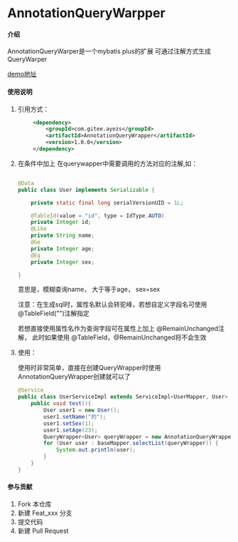 # AnnotationQueryWarpper

#### 介绍
AnnotationQueryWarper是一个mybatis plus的扩展
可通过注解方式生成QueryWarper

[demo地址](https://gitee.com/ayezs/annotation-query-warpper-demo)


#### 使用说明
1. 引用方式： 

```xml
        <dependency>
            <groupId>com.gitee.ayezs</groupId>
            <artifactId>AnnotationQueryWrapper</artifactId>
            <version>1.0.0</version>
        </dependency>
```

2. 在条件中加上 在querywapper中需要调用的方法对应的注解,如：

   ```java
   
   @Data
   public class User implements Serializable {
   
       private static final long serialVersionUID = 1L;
   
       @TableId(value = "id", type = IdType.AUTO)
       private Integer id;
       @Like
       private String name;
       @Ge
       private Integer age;
       @Eq
       private Integer sex;
   
   }
   ```

   意思是，模糊查询name， 大于等于age， sex=sex

   注意：在生成sql时，属性名默认会转驼峰，若想自定义字段名可使用 @TableField("")注解指定

   若想直接使用属性名作为查询字段可在属性上加上 @RemainUnchanged注解， 此时如果使用 @TableField，@RemainUnchanged将不会生效

3. 使用：

   使用时非常简单，直接在创建QueryWrapper时使用AnnotationQueryWrapper创建就可以了

   ```java
   @Service
   public class UserServiceImpl extends ServiceImpl<UserMapper, User> implements IUserService {
       public void test(){
           User user1 = new User();
           user1.setName("的");
           user1.setSex(1);
           user1.setAge(23);
           QueryWrapper<User> queryWrapper = new AnnotationQueryWrapper<>(user1);
           for (User user : baseMapper.selectList(queryWrapper)) {
               System.out.println(user);
           }
       }
   }	
   ```

   

#### 参与贡献

1.  Fork 本仓库
2.  新建 Feat_xxx 分支
3.  提交代码
4.  新建 Pull Request



